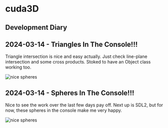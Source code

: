 # cuda3D

## Development Diary
## 2024-03-14 - Triangles In The Console!!!

Triangle intersection is nice and easy actually. Just check line-plane intersection and some cross products. Stoked to have an Object class working too.

![nice spheres](https://raw.githubusercontent.com/ryanennns/cuda3D/master/.readme-assets/trianglesandspheresinterminal.PNG)

## 2024-03-14 - Spheres In The Console!!!

Nice to see the work over the last few days pay off. Next up is SDL2, but for now, these spheres in the console make me very happy.

![nice spheres](https://raw.githubusercontent.com/ryanennns/cuda3D/master/.readme-assets/spheresinconsole.png)
